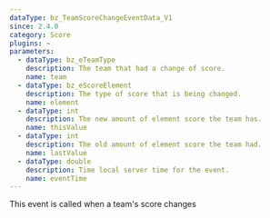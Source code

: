 ```yaml
---
dataType: bz_TeamScoreChangeEventData_V1
since: 2.4.0
category: Score
plugins: ~
parameters:
  - dataType: bz_eTeamType
    description: The team that had a change of score.
    name: team
  - dataType: bz_eScoreElement
    description: The type of score that is being changed.
    name: element
  - dataType: int
    description: The new amount of element score the team has.
    name: thisValue
  - dataType: int
    description: The old amount of element score the team had.
    name: lastValue
  - dataType: double
    description: Time local server time for the event.
    name: eventTime
---
```


This event is called when a team's score changes
